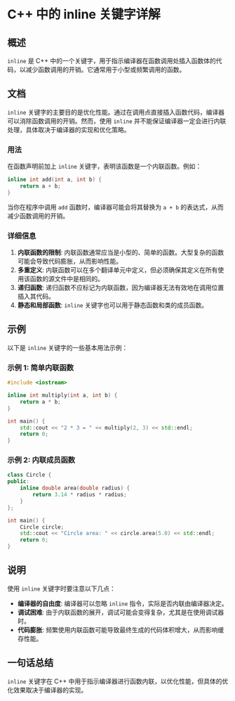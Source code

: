 <!--
Meta Description: # C++ 中的 inline 关键字详解 ## 概述 `inline` 是 C++ 中的一个关键字，用于指示编译器在函数调用处插入函数体的代码，以减少函数调用的开销。它通常用于小型或频繁调用的函数。 ## 文档 `inline` 关键字的主要目的是优化性能。通过在调用点直接插入函数代码，编译器可以...
Meta Keywords: inline, int, return, circle, std
-->

# C++ 中的 inline 关键字详解

## 概述
`inline` 是 C++ 中的一个关键字，用于指示编译器在函数调用处插入函数体的代码，以减少函数调用的开销。它通常用于小型或频繁调用的函数。

## 文档
`inline` 关键字的主要目的是优化性能。通过在调用点直接插入函数代码，编译器可以消除函数调用的开销。然而，使用 `inline` 并不能保证编译器一定会进行内联处理，具体取决于编译器的实现和优化策略。

### 用法
在函数声明前加上 `inline` 关键字，表明该函数是一个内联函数。例如：

```cpp
inline int add(int a, int b) {
    return a + b;
}
```

当你在程序中调用 `add` 函数时，编译器可能会将其替换为 `a + b` 的表达式，从而减少函数调用的开销。

### 详细信息
1. **内联函数的限制**: 内联函数通常应当是小型的、简单的函数。大型复杂的函数可能会导致代码膨胀，从而影响性能。
2. **多重定义**: 内联函数可以在多个翻译单元中定义，但必须确保其定义在所有使用该函数的源文件中是相同的。
3. **递归函数**: 递归函数不应标记为内联函数，因为编译器无法有效地在调用位置插入其代码。
4. **静态和局部函数**: `inline` 关键字也可以用于静态函数和类的成员函数。

## 示例
以下是 `inline` 关键字的一些基本用法示例：

### 示例 1: 简单内联函数
```cpp
#include <iostream>

inline int multiply(int a, int b) {
    return a * b;
}

int main() {
    std::cout << "2 * 3 = " << multiply(2, 3) << std::endl;
    return 0;
}
```

### 示例 2: 内联成员函数
```cpp
class Circle {
public:
    inline double area(double radius) {
        return 3.14 * radius * radius;
    }
};

int main() {
    Circle circle;
    std::cout << "Circle area: " << circle.area(5.0) << std::endl;
    return 0;
}
```

## 说明
使用 `inline` 关键字时要注意以下几点：
- **编译器的自由度**: 编译器可以忽略 `inline` 指令，实际是否内联由编译器决定。
- **调试困难**: 由于内联函数的展开，调试可能会变得复杂，尤其是在使用调试器时。
- **代码膨胀**: 频繁使用内联函数可能导致最终生成的代码体积增大，从而影响缓存性能。

## 一句话总结
`inline` 关键字在 C++ 中用于指示编译器进行函数内联，以优化性能，但具体的优化效果取决于编译器的实现。